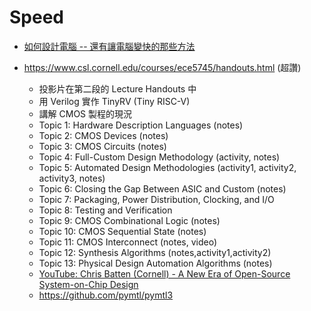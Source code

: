 # Speed

* [如何設計電腦 -- 還有讓電腦變快的那些方法](https://www.slideshare.net/ccckmit/ss-85466673)

* https://www.csl.cornell.edu/courses/ece5745/handouts.html (超讚)
    * 投影片在第二段的 Lecture Handouts 中
    * 用 Verilog 實作 TinyRV (Tiny RISC-V)
    * 講解 CMOS 製程的現況
    * Topic 1: Hardware Description Languages (notes)
    * Topic 2: CMOS Devices (notes)
    * Topic 3: CMOS Circuits (notes)
    * Topic 4: Full-Custom Design Methodology (activity, notes)
    * Topic 5: Automated Design Methodologies (activity1, activity2, activity3, notes)
    * Topic 6: Closing the Gap Between ASIC and Custom (notes)
    * Topic 7: Packaging, Power Distribution, Clocking, and I/O
    * Topic 8: Testing and Verification
    * Topic 9: CMOS Combinational Logic (notes)
    * Topic 10: CMOS Sequential State (notes)
    * Topic 11: CMOS Interconnect (notes, video)
    * Topic 12: Synthesis Algorithms (notes,activity1,activity2)
    * Topic 13: Physical Design Automation Algorithms (notes)
    * [YouTube: Chris Batten (Cornell) - A New Era of Open-Source System-on-Chip Design](https://www.youtube.com/watch?v=b1tFJIBzO4I)
    * https://github.com/pymtl/pymtl3
